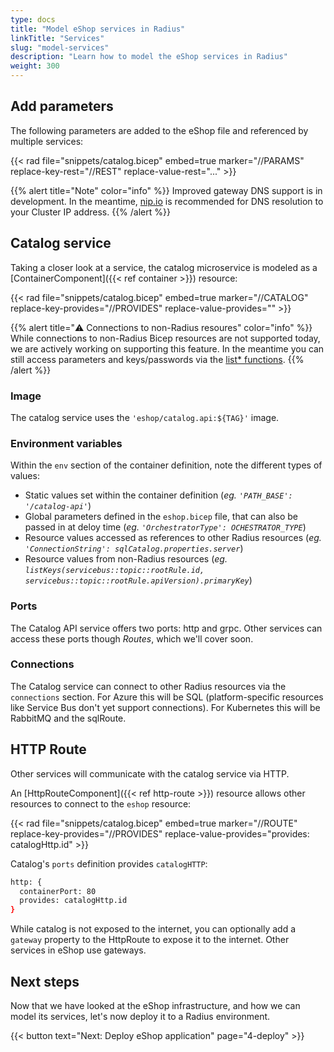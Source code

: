 ```yaml
---
type: docs
title: "Model eShop services in Radius"
linkTitle: "Services"
slug: "model-services"
description: "Learn how to model the eShop services in Radius"
weight: 300
---
```


## Add parameters

The following parameters are added to the eShop file and referenced by multiple services:

{{< rad file="snippets/catalog.bicep" embed=true marker="//PARAMS" replace-key-rest="//REST" replace-value-rest="..." >}}

{{% alert title="Note" color="info" %}}
Improved gateway DNS support is in development. In the meantime, [nip.io](https://nip.io) is recommended for DNS resolution to your Cluster IP address.
{{% /alert %}}

## Catalog service

Taking a closer look at a service, the catalog microservice is modeled as a [ContainerComponent]({{< ref container >}}) resource:

{{< rad file="snippets/catalog.bicep" embed=true marker="//CATALOG" replace-key-provides="//PROVIDES" replace-value-provides="" >}}

{{% alert title="⚠️ Connections to non-Radius resoures" color="info" %}}
While connections to non-Radius Bicep resources are not supported today, we are actively working on supporting this feature. In the meantime you can still access parameters and keys/passwords via the [list* functions](https://docs.microsoft.com/en-us/azure/azure-resource-manager/bicep/bicep-functions-resource#list).
{{% /alert %}}

### Image

The catalog service uses the `'eshop/catalog.api:${TAG}'` image.

### Environment variables

Within the `env` section of the container definition, note the different types of values:

- Static values set within the container definition (*eg. `'PATH_BASE': '/catalog-api'`*)
- Global parameters defined in the `eshop.bicep` file, that can also be passed in at deloy time (*eg. `'OrchestratorType': OCHESTRATOR_TYPE`*)
- Resource values accessed as references to other Radius resources (*eg. `'ConnectionString': sqlCatalog.properties.server`*)
- Resource values from non-Radius resources (*eg. `listKeys(servicebus::topic::rootRule.id, servicebus::topic::rootRule.apiVersion).primaryKey`*)

### Ports

The Catalog API service offers two ports: http and grpc. Other services can access these ports though *Routes*, which we'll cover soon.

### Connections

The Catalog service can connect to other Radius resources via the `connections` section. For Azure this will be SQL (platform-specific resources like Service Bus don't yet support connections). For Kubernetes this will be RabbitMQ and the sqlRoute.

## HTTP Route

Other services will communicate with the catalog service via HTTP.

An [HttpRouteComponent]({{< ref http-route >}}) resource allows other resources to connect to the `eshop` resource:

{{< rad file="snippets/catalog.bicep" embed=true marker="//ROUTE" replace-key-provides="//PROVIDES" replace-value-provides="provides: catalogHttp.id" >}}

Catalog's `ports` definition provides `catalogHTTP`:

```sh
http: {
  containerPort: 80
  provides: catalogHttp.id
}
```

While catalog is not exposed to the internet, you can optionally add a `gateway` property to the HttpRoute to expose it to the internet. Other services in eShop use gateways.

## Next steps

Now that we have looked at the eShop infrastructure, and how we can model its services, let's now deploy it to a Radius environment.

{{< button text="Next: Deploy eShop application" page="4-deploy" >}}
